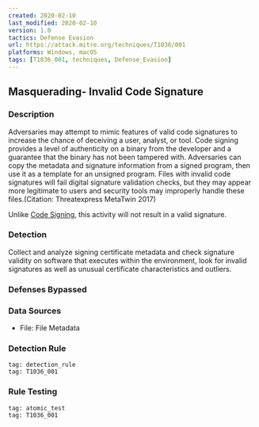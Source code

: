 ```yaml
---
created: 2020-02-10
last_modified: 2020-02-10
version: 1.0
tactics: Defense Evasion
url: https://attack.mitre.org/techniques/T1036/001
platforms: Windows, macOS
tags: [T1036_001, techniques, Defense_Evasion]
---
```


## Masquerading- Invalid Code Signature

### Description

Adversaries may attempt to mimic features of valid code signatures to increase the chance of deceiving a user, analyst, or tool. Code signing provides a level of authenticity on a binary from the developer and a guarantee that the binary has not been tampered with. Adversaries can copy the metadata and signature information from a signed program, then use it as a template for an unsigned program. Files with invalid code signatures will fail digital signature validation checks, but they may appear more legitimate to users and security tools may improperly handle these files.(Citation: Threatexpress MetaTwin 2017)

Unlike [Code Signing](https://attack.mitre.org/techniques/T1553/002), this activity will not result in a valid signature.

### Detection

Collect and analyze signing certificate metadata and check signature validity on software that executes within the environment, look for invalid signatures as well as unusual certificate characteristics and outliers.

### Defenses Bypassed



### Data Sources

  - File: File Metadata
### Detection Rule

```query
tag: detection_rule
tag: T1036_001
```

### Rule Testing

```query
tag: atomic_test
tag: T1036_001
```
